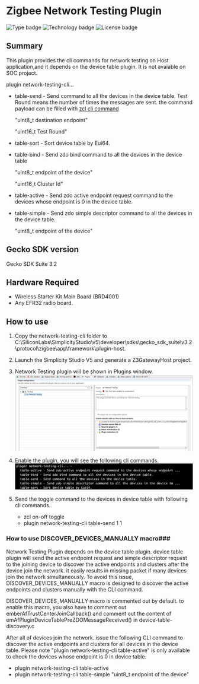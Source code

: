 # Zigbee Network Testing Plugin #
![Type badge](https://img.shields.io/badge/dynamic/json?url=https://raw.githubusercontent.com/SiliconLabs/application_examples_ci/master/zigbee_applications/zigbee_network_testing_plugin_common.json&label=Type&query=type&color=green)
![Technology badge](https://img.shields.io/badge/dynamic/json?url=https://raw.githubusercontent.com/SiliconLabs/application_examples_ci/master/zigbee_applications/zigbee_network_testing_plugin_common.json&label=Technology&query=technology&color=green)
![License badge](https://img.shields.io/badge/dynamic/json?url=https://raw.githubusercontent.com/SiliconLabs/application_examples_ci/master/zigbee_applications/zigbee_network_testing_plugin_common.json&label=License&query=license&color=green)

## Summary ##
This plugin provides the cli commands for network testing on Host application,and it depends on the device table plugin. It is not avaiable on SOC project. 

plugin network-testing-cli... 
	
*  table-send - Send command to all the devices in the device table. Test Round means the number of times the messages are sent. the command payload can be filled with [zcl cli command](https://docs.silabs.com/zigbee/6.10/zigbee-af-api/zcl-global)

    "uint8_t  destination endpoint"

    "uint16_t  Test Round"
	
* table-sort - Sort device table by Eui64.
* table-bind - Send zdo bind command to all the devices in the device table

	"uint8_t  endpoint of the device"
    
   "uint16_t  Cluster Id"
   
* table-active - Send zdo active endpoint request command to the devices whose endpoint is 0 in the device table. 

* table-simple - Send zdo simple descriptor command to all the devices in the device table.

	"uint8_t  endpoint of the device"
   

## Gecko SDK version ##

Gecko SDK Suite 3.2

## Hardware Required ##

* Wireless Starter Kit Main Board (BRD4001)
* Any EFR32 radio board.


## How to use ##
1. Copy the network-testing-cli folder to C:\SiliconLabs\SimplicityStudio\v5\developer\sdks\gecko_sdk_suite\v3.2\protocol\zigbee\app\framework\plugin-host.
2. Launch the Simplicity Studio V5 and generate a Z3GatewayHost project.
3. Network Testing plugin will be shown in Plugins window.
![zigbee](doc/network_testing_plugin.PNG)
4. Enable the plugin, you will see the following cli commands.                
![cli](doc/cli.PNG)
5. Send the toggle command to the devices in device table with following cli commands.
    
    * zcl on-off toggle
    * plugin network-testing-cli table-send  1 1

### How to use DISCOVER\_DEVICES\_MANUALLY macro###
Network Testing Plugin depends on the device table plugin. device table plugin will send the active endpoint request and simple descriptor request to the joining device to discover the active endpoints and clusters after the device join the network. it easily results in missing packet if many devices join the network simultaneously. To avoid this issue, DISCOVER\_DEVICES\_MANUALLY macro is designed to discover the active endpoints and clusters manually with the CLI command. 

DISCOVER\_DEVICES\_MANUALLY macro is commented out by default. to enable this macro, you also have to comment out emberAfTrustCenterJoinCallback() and comment out the content of emAfPluginDeviceTablePreZDOMessageReceived() in device-table-discovery.c

After all of devices join the network. issue the following CLI command to discover the active endpoints and clusters for all devices in the device table. Please note "plugin network-testing-cli table-active" is only available to check the devices whose endpoint is 0 in device table.
  
  * plugin network-testing-cli table-active
  * plugin network-testing-cli table-simple "uint8_t  endpoint of the device"


